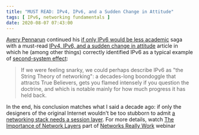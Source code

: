 ```yaml
---
title: "MUST READ: IPv4, IPv6, and a Sudden Change in Attitude"
tags: [ IPv6, networking fundamentals ]
date: 2020-08-07 07:43:00
---
```

[Avery Pennarun](https://www.linkedin.com/in/apenwarr/) continued his [if only IPv6 would be less academic](https://apenwarr.ca/log/20170810) saga with a must-read [IPv4, IPv6, and a sudden change in attitude](https://apenwarr.ca/log/20200708) article in which he (among other things) correctly identified IPv6 as a typical example of [second-system effect](https://en.wikipedia.org/wiki/Second-system_effect):

> If we were feeling snarky, we could perhaps describe IPv6 as "the String Theory of networking": a decades-long boondoggle that attracts True Believers, gets you flamed intensely if you question the doctrine, and which is notable mainly for how much progress it has held back.

In the end, his conclusion matches what I said a decade ago: if only the designers of the original Internet wouldn't be too stubborn to admit [a networking stack needs a session layer](/2009/08/what-went-wrong-tcpip-lacks-session.html). For more details, watch [The Importance of Network Layers](https://my.ipspace.net/bin/list?id=Net101#LAYERS) part of [Networks Really Work](https://www.ipspace.net/How_Networks_Really_Work) webinar 
